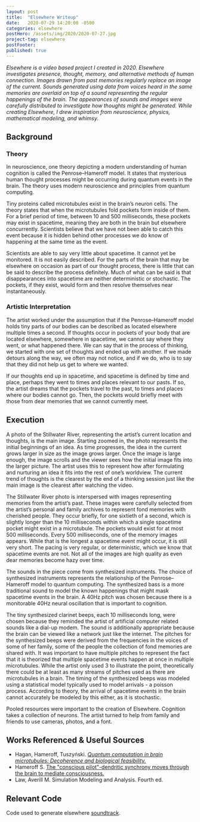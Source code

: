 ```yaml
---
layout: post
title:  "Elsewhere Writeup"
date:   2020-07-29 14:20:00 -0500
categories: elsewhere
postHero: /assets/img/2020/2020-07-27.jpg
project-tag: elsewhere
postFooter:
published: true
---
```


*Elsewhere is a video based project I created in 2020. Elsewhere investigates presence, thought, memory, and alternative methods of human connection. Images drawn from past memories regularly replace an image of the current. Sounds generated using data from voices heard in the same memories are overlaid on top of a sound representing the regular happenings of the brain. The appearances of sounds and images were carefully distributed to investigate how thoughts might be generated. While creating Elsewhere, I drew inspiration from neuroscience, physics, mathematical modeling, and whimsy.*

## Background
### Theory

In neuroscience, one theory depicting a modern understanding of human cognition is called the Penrose–Hameroff model. It states that mysterious human thought processes might be occurring during quantum events in the brain. The theory uses modern neuroscience and principles from quantum computing.

Tiny proteins called microtubules exist in the brain’s neuron cells. The theory states that when the microtubules fold pockets form inside of them. For a brief period of time, between 10 and 500 milliseconds, these pockets may exist in spacetime, meaning they are both in the brain but elsewhere concurrently. Scientists believe that we have not been able to catch this event because it is hidden behind other processes we do know of happening at the same time as the event.

Scientists are able to say very little about spacetime. It cannot yet be monitored. It is not easily described. For the parts of the brain that may be elsewhere on occasion as part of our thought process, there is little that can be said to describe the process definitely. Much of what can be said is that disappearances into spacetime are neither deterministic or stochastic. The pockets, if they exist, would form and then resolve themselves near instantaneously.

### Artistic Interpretation

The artist worked under the assumption that if the Penrose–Hameroff model holds tiny parts of our bodies can be described as located elsewhere multiple times a second. If thoughts occur in pockets of your body that are located elsewhere, somewhere in spacetime, we cannot say where they went, or what happened there. We can say that in the process of thinking, we started with one set of thoughts and ended up with another. If we made detours along the way, we often may not notice, and if we do, who is to say that they did not help us get to where we wanted.

If our thoughts end up in spacetime, and spacetime is defined by time and place, perhaps they went to times and places relevant to our pasts. If so, the artist dreams that the pockets travel to the past, to times and places where our bodies cannot go. Then, the pockets would briefly meet with those from dear memories that we cannot currently meet.

## Execution

A photo of the Stillwater River, representing the artist’s current location and thoughts, is the main image. Starting zoomed in, the photo represents the initial beginnings of an idea. As time progresses, the idea in the current grows larger in size as the image grows larger. Once the image is large enough, the image scrolls and the viewer sees how the initial image fits into the larger picture. The artist uses this to represent how after formulating and nurturing an idea it fits into the rest of one’s worldview. The current trend of thoughts is the clearest by the end of a thinking session just like the main image is the clearest after watching the video.

The Stillwater River photo is interspersed with images representing memories from the artist’s past. These images were carefully selected from the artist’s personal and family archives to represent fond memories with cherished people. They occur briefly, for one sixtieth of a second, which is slightly longer than the 10 milliseconds within which a single spacetime pocket might exist in a microtubule. The pockets would exist for at most 500 milliseconds. Every 500 milliseconds, one of the memory images appears. While that is the longest a spacetime event might occur, it is still very short. The pacing is very regular, or deterministic, which we know that spacetime events are not. Not all of the images are high quality as even dear memories become hazy over time.

The sounds in the piece come from synthesized instruments. The choice of synthesized instruments represents the relationship of the Penrose–Hameroff model to quantum computing. The synthesized bass is a more traditional sound to model the known happenings that might mask spacetime events in the brain. A 40Hz pitch was chosen because there is a monitorable 40Hz neural oscillation that is important to cognition.

The tiny synthesized clarinet beeps, each 10 milliseconds long, were chosen because they reminded the artist of artificial computer related sounds like a dial-up modem. The sound is additionally appropriate because the brain can be viewed like a network just like the internet. The pitches for the synthesized beeps were derived from the frequencies in the voices of some of her family, some of the people the collection of fond memories are shared with. It was important to have multiple pitches to represent the fact that it is theorized that multiple spacetime events happen at once in multiple microtubules. While the artist only used 3 to illustrate the point, theoretically there could be at least as many streams of pitches used as there are microtubules in a brain. The timing of the synthesized beeps was modeled using a statistical model typically used to model arrivals - a poisson process. According to theory, the arrival of spacetime events in the brain cannot accurately be modeled by this either, as it is stochastic.

Pooled resources were important to the creation of Elsewhere. Cognition takes a collection of neurons. The artist turned to help from family and friends to use cameras, photos, and a font.

## Works Referenced & Useful Sources
- Hagan, Hameroff, Tuszyński.
[*Quantum computation in brain microtubules: Decoherence and biological feasibility.*](https://link.aps.org/doi/10.1103/PhysRevE.65.061901)
- Hameroff S. [The "conscious pilot"-dendritic synchrony moves through the brain to mediate consciousness.](10.1007/s10867-009-9148-x)
- Law, Averill M. Simulation Modeling and Analysis. Fourth ed.




## Relevant Code
Code used to generate elsewhere [soundtrack](https://github.com/khoeger/elsewhere).
